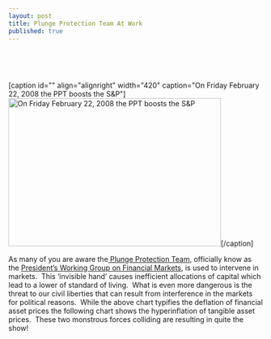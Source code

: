 ```yaml
---
layout: post
title: Plunge Protection Team At Work
published: true
---
```

<p> </p>
<p><object width="500" height="417" data="http://www.youtube.com/v/-AADmwHVpBs" type="application/x-shockwave-flash"><param name="src" value="http://www.youtube.com/v/-AADmwHVpBs" /></object> </p>
<p>[caption id="" align="alignright" width="420" caption="On Friday February 22, 2008 the PPT boosts the S&amp;P"]<img class=" " title="PPT boosts S&amp;P" src="{{ site.baseurl }}/images/PPTSP.png" alt="On Friday February 22, 2008 the PPT boosts the S&amp;P" width="420" height="292" />[/caption]</p>
<p>As many of you are aware the<a href="http://www.rense.com/general52/secretsoftheplunge.htm" target="_blank"> Plunge Protection Team</a>, officially know as the <a href="http://en.wikipedia.org/wiki/Working_Group_on_Financial_Markets" target="_blank">President’s Working Group on Financial Markets</a>, is used to intervene in markets.  This ‘invisible hand’ causes inefficient allocations of capital which lead to a lower of standard of living.  What is even more dangerous is the threat to our civil liberties that can result from interference in the markets for political reasons.  While the above chart typifies the deflation of financial asset prices the following chart shows the hyperinflation of tangible asset prices.  These two monstrous forces colliding are resulting in quite the show!</p>
